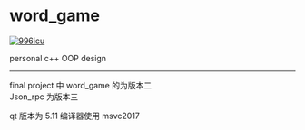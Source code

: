 # word_game

<p>
  <a href="https://github.com/996icu/996.ICU/blob/master/LICENSE_CN">
    <img alt="996icu" src="https://img.shields.io/badge/license-NPL%20%28The%20996%20Prohibited%20License%29-blue.svg">
  </a>
</p>

personal c++ OOP design

------

final project 中 word_game 的为版本二  
Json_rpc 为版本三

qt 版本为 5.11 编译器使用 msvc2017

